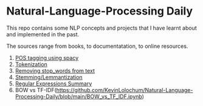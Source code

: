 # Natural-Language-Processing Daily

This repo contains some NLP concepts and projects that I have learnt about and implemented in the past.

The sources range from books, to documentatation, to online resources.

1. [POS tagging using spacy](https://github.com/KevinLolochum/Natural-Language-Processing/blob/main/POS_tagging_using_spacy.ipynb)
2. [Tokenization](https://github.com/KevinLolochum/Natural-Language-Processing-Daily/blob/main/Sentence_tokenization_in_spacy_and_NLTK.ipynb)
3. [Removing stop_words from text](https://github.com/KevinLolochum/Natural-Language-Processing-Daily/blob/main/Removing_stop_words.ipynb)
4. [Stemming/Lemmantization](https://github.com/KevinLolochum/Natural-Language-Processing-Daily/blob/main/Lemmatisation_of_text.ipynb)
5. [Regular Expressions Summary](https://github.com/KevinLolochum/Natural-Language-Processing-Daily/blob/main/Regex.ipynb)
6. BOW vs TF-IDF(https://github.com/KevinLolochum/Natural-Language-Processing-Daily/blob/main/BOW_vs_TF_IDF.ipynb)
